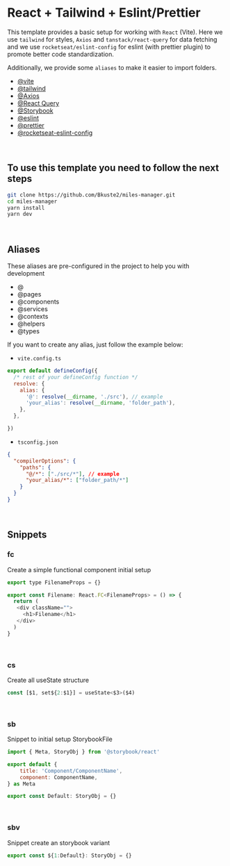 # React + Tailwind + Eslint/Prettier

This template provides a basic setup for working with `React` (Vite). Here we use `tailwind` for styles, `Axios` and `tanstack/react-query` for data fetching and we use `rocketseat/eslint-config` for eslint (with prettier plugin) to promote better code standardization.
<br/>

Additionally, we provide some `aliases` to make it easier to import folders.

- [@vite](https://vitejs.dev/)
- [@tailwind](https://tailwindcss.com/docs/guides/vite)
- [@Axios](https://axios-http.com/ptbr/docs/intro)
- [@React Query](https://tanstack.com/query/latest/docs/react/overview)
- [@Storybook](https://storybook.js.org/docs/react/get-started/install/)
- [@eslint](https://eslint.org/)
- [@prettier](https://prettier.io/)
- [@rocketseat-eslint-config](https://github.com/Rocketseat/eslint-config-rocketseat.git)

<br/>

## To use this template you need to follow the next steps

```bash
git clone https://github.com/Bkuste2/miles-manager.git
cd miles-manager
yarn install
yarn dev
```

<br/>

## Aliases

These aliases are pre-configured in the project to help you with development

- @
- @pages
- @components
- @services
- @contexts
-	@helpers
- @types

If you want to create any alias, just follow the example below:

- `vite.config.ts`

```javascript
export default defineConfig({
  /* rest of your defineConfig function */
  resolve: {
    alias: {
      '@': resolve(__dirname, './src'), // example
      'your_alias': resolve(__dirname, 'folder_path'),
    },
  },

})
```

- `tsconfig.json`

```json
{
  "compilerOptions": {
    "paths": {
      "@/*": ["./src/*"], // example
      "your_alias/*": ["folder_path/*"]
    }
  }
}
```

<br/>

## Snippets

### fc

Create a simple functional component initial setup

```javascript
export type FilenameProps = {}

export const Filename: React.FC<FilenameProps> = () => {
  return (
   <div className="">
     <h1>Filename</h1>
   </div>
  )
}
```

<br/>

### cs

Create all useState structure

```javascript
const [$1, set${2:$1}] = useState<$3>($4)
```

<br/>

### sb

Snippet to initial setup StorybookFile

```javascript
import { Meta, StoryObj } from '@storybook/react'

export default {
	title: 'Component/ComponentName',
	component: ComponentName,
} as Meta

export const Default: StoryObj = {}
```

<br/>

### sbv

Snippet create an storybook variant

```javascript
export const ${1:Default}: StoryObj = {}
